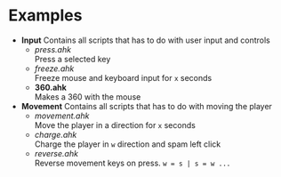 # Examples

* **Input** Contains all scripts that has to do with user input and controls
    * *press.ahk*<br >
        Press a selected key
    * *freeze.ahk*<br >
        Freeze mouse and keyboard input for ``x`` seconds
    * **360.ahk**<br >
        Makes a 360 with the mouse
* **Movement** Contains all scripts that has to do with moving the player
    * *movement.ahk*<br >
        Move the player in a direction for ``x`` seconds
    * *charge.ahk*<br >
        Charge the player in ``w`` direction and spam left click
    * *reverse.ahk*<br >
        Reverse movement keys on press. ``w = s | s = w ...``
        